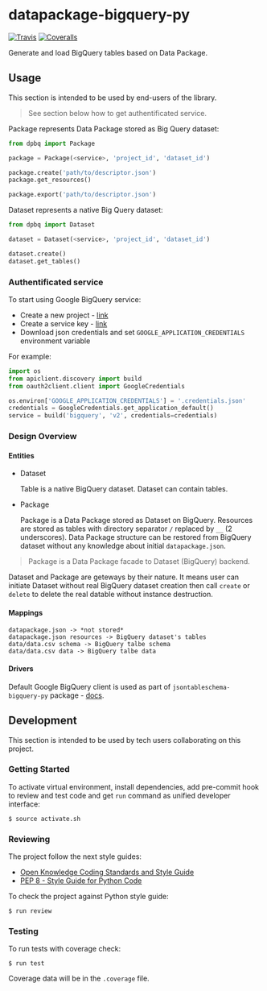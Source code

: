 # datapackage-bigquery-py

[![Travis](https://img.shields.io/travis/okfn/datapackage-bigquery-py.svg)](https://travis-ci.org/okfn/datapackage-bigquery-py)
[![Coveralls](http://img.shields.io/coveralls/okfn/datapackage-bigquery-py.svg?branch=master)](https://coveralls.io/r/okfn/datapackage-bigquery-py?branch=master)

Generate and load BigQuery tables based on Data Package.

## Usage

This section is intended to be used by end-users of the library.

> See section below how to get authentificated service.

Package represents Data Package stored as Big Query dataset:

```python
from dpbq import Package

package = Package(<service>, 'project_id', 'dataset_id')

package.create('path/to/descriptor.json')
package.get_resources()

package.export('path/to/descriptor.json')
```

Dataset represents a native Big Query dataset:

```python
from dpbq import Dataset

dataset = Dataset(<service>, 'project_id', 'dataset_id')

dataset.create()
dataset.get_tables()
```

### Authentificated service

To start using Google BigQuery service:
- Create a new project - [link](https://console.developers.google.com/home/dashboard)
- Create a service key - [link](https://console.developers.google.com/apis/credentials)
- Download json credentials and set `GOOGLE_APPLICATION_CREDENTIALS` environment variable

For example:

```python
import os
from apiclient.discovery import build
from oauth2client.client import GoogleCredentials

os.environ['GOOGLE_APPLICATION_CREDENTIALS'] = '.credentials.json'
credentials = GoogleCredentials.get_application_default()
service = build('bigquery', 'v2', credentials=credentials)
```

### Design Overview

#### Entities

- Dataset

    Table is a native BigQuery dataset. Dataset can contain tables.

- Package

    Package is a Data Package stored as Dataset on BigQuery. Resources
    are stored as tables with directory separator `/` replaced by `__` (2 underscores).
    Data Package structure can be restored from BigQuery dataset without
    any knowledge about initial `datapackage.json`.

> Package is a Data Package facade to Dataset (BigQuery) backend.

Dataset and Package are geteways by their nature. It means user can initiate
Dataset without real BigQuery dataset creation then call `create` or `delete` to
delete the real datable without instance destruction.

#### Mappings

```
datapackage.json -> *not stored*
datapackage.json resources -> BigQuery dataset's tables
data/data.csv schema -> BigQuery talbe schema
data/data.csv data -> BigQuery talbe data
```

#### Drivers

Default Google BigQuery client is used as part of `jsontableschema-bigquery-py` package - [docs](https://developers.google.com/resources/api-libraries/documentation/bigquery/v2/python/latest/).

## Development

This section is intended to be used by tech users collaborating
on this project.

### Getting Started

To activate virtual environment, install
dependencies, add pre-commit hook to review and test code
and get `run` command as unified developer interface:

```
$ source activate.sh
```

### Reviewing

The project follow the next style guides:
- [Open Knowledge Coding Standards and Style Guide](https://github.com/okfn/coding-standards)
- [PEP 8 - Style Guide for Python Code](https://www.python.org/dev/peps/pep-0008/)

To check the project against Python style guide:

```
$ run review
```

### Testing

To run tests with coverage check:

```
$ run test
```

Coverage data will be in the `.coverage` file.
